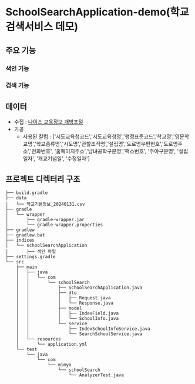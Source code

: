# SchoolSearchApplication-demo(학교검색서비스 데모)

## 주요 기능
### 색인 기능
### 검색 기능

## 데이터
- 수집 : [나이스 교육정보 개방포털](https://open.neis.go.kr/portal/data/service/selectServicePage.do?page=1&rows=10&sortColumn=&sortDirection=&infId=OPEN17020190531110010104913&infSeq=3)
- 가공
  - 사용된 칼럼 : ['시도교육청코드','시도교육청명','행정표준코드','학교명','영문학교명','학교종류명','시도명','관할조직명','설립명','도로명우편번호','도로명주소','전화번호', '홈페이지주소','남녀공학구분명','팩스번호', '주야구분명', '설립일자', '개교기념일', '수정일자']

## 프로젝트 디렉터리 구조
```
├── build.gradle
├── data
│   └── 학교기본정보_20240131.csv
├── gradle
│   └── wrapper
│       ├── gradle-wrapper.jar
│       └── gradle-wrapper.properties
├── gradlew
├── gradlew.bat
├── indices
│   └── schoolSearchApplication
│       ├── 색인 파일
├── settings.gradle
└── src
    ├── main
    │   ├── java
    │   │   └── com
    │   │       └── schoolSearch
    │   │           ├── SchoolSearchApplication.java
    │   │           ├── dto
    │   │           │   ├── Request.java
    │   │           │   └── Response.java
    │   │           ├── model
    │   │           │   ├── IndexField.java
    │   │           │   └── SchoolInfo.java
    │   │           └── service
    │   │               ├── IndexSchoolInfoService.java
    │   │               └── SearchSchoolService.java
    │   └── resources
    │       └── application.yml
    └── test
        └── java
            └── com
                └── mimyo
                    └── schoolSearch
                        └── AnalyzerTest.java
```
